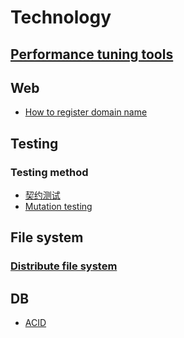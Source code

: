 # Technology

## [Performance tuning tools](./performance/performance_tuning_tools.md)

## Web

- [How to register domain name](./web/how_to_apply_domain_name.md)

## Testing

### Testing method

- [契约测试](./testing/pact_testing.md)
- [Mutation testing](./testing/mutation_testing.md)

## File system

### [Distribute file system](./file_system/distribute_filesystem.md)

## DB

- [ACID](./db/acid.md)

